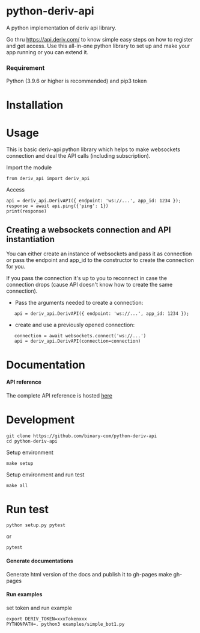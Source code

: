 # python-deriv-api
A python implementation of deriv api library.

Go thru https://api.deriv.com/ to know simple easy steps on how to register and get access.
Use this all-in-one python library to set up and make your app running or you can extend it.

### Requirement
Python (3.9.6 or higher is recommended) and pip3 token

# Installation



# Usage
This is basic deriv-api python library which helps to make websockets connection and
deal the API calls (including subscription).

Import the module

```
from deriv_api import deriv_api
```

Access 

```
api = deriv_api.DerivAPI({ endpoint: 'ws://...', app_id: 1234 });
response = await api.ping({'ping': 1})
print(response) 
```

## Creating a websockets connection and API instantiation
You can either create an instance of websockets and pass it as connection
    or
pass the endpoint and app_id to the constructor to create the connection for you.

If you pass the connection it's up to you to reconnect in case the connection drops (cause API doesn't know how to create the same connection).


- Pass the arguments needed to create a connection:
```
   api = deriv_api.DerivAPI({ endpoint: 'ws://...', app_id: 1234 });
```

- create and use a previously opened connection:
```
   connection = await websockets.connect('ws://...')
   api = deriv_api.DerivAPI(connection=connection)
```

# Documentation

#### API reference
The complete API reference is hosted [here](https://binary-com.github.io/python-deriv-api/)

# Development
```
git clone https://github.com/binary-com/python-deriv-api
cd python-deriv-api
```
Setup environment
```
make setup
```

Setup environment and run test
```
make all
```

# Run test

```
python setup.py pytest
```

or

```
pytest
```

#### Generate documentations

Generate html version of the docs and publish it to gh-pages
make gh-pages

#### Run examples

set token and run example

```
export DERIV_TOKEN=xxxTokenxxx
PYTHONPATH=. python3 examples/simple_bot1.py
```
